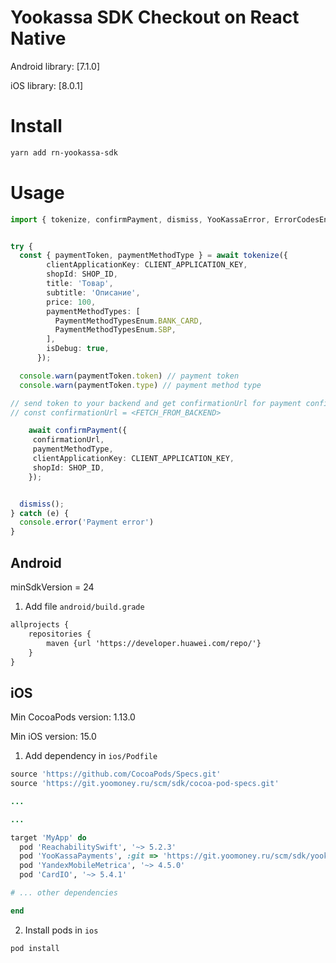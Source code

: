 Yookassa SDK Checkout on React Native
=====

Android library: [7.1.0]

iOS library: [8.0.1]

Install
=======

```bash
yarn add rn-yookassa-sdk
```

Usage
=====

```ts
import { tokenize, confirmPayment, dismiss, YooKassaError, ErrorCodesEnum, PaymentMethodTypesEnum } from 'rn-yookassa-sdk';


try {
  const { paymentToken, paymentMethodType } = await tokenize({
        clientApplicationKey: CLIENT_APPLICATION_KEY,
        shopId: SHOP_ID,
        title: 'Товар',
        subtitle: 'Описание',
        price: 100,
        paymentMethodTypes: [
          PaymentMethodTypesEnum.BANK_CARD,
          PaymentMethodTypesEnum.SBP,
        ],
        isDebug: true,
      });

  console.warn(paymentToken.token) // payment token
  console.warn(paymentToken.type) // payment method type

// send token to your backend and get confirmationUrl for payment confirmation
// const confirmationUrl = <FETCH_FROM_BACKEND>

    await confirmPayment({
     confirmationUrl,
     paymentMethodType,
     clientApplicationKey: CLIENT_APPLICATION_KEY,
     shopId: SHOP_ID,
    });


  dismiss();
} catch (e) {
  console.error('Payment error')
}
```

Android
-------

minSdkVersion = 24

1. Add file `android/build.grade`
```xml
allprojects {
    repositories {
        maven {url 'https://developer.huawei.com/repo/'}
    }
}
```

iOS
---

Min CocoaPods version: 1.13.0

Min iOS version: 15.0

1. Add dependency in `ios/Podfile`
```ruby
source 'https://github.com/CocoaPods/Specs.git'
source 'https://git.yoomoney.ru/scm/sdk/cocoa-pod-specs.git'

...

...

target 'MyApp' do
  pod 'ReachabilitySwift', '~> 5.2.3'
  pod 'YooKassaPayments', :git => 'https://git.yoomoney.ru/scm/sdk/yookassa-payments-swift.git', :tag => '8.0.1'
  pod 'YandexMobileMetrica', '~> 4.5.0'
  pod 'CardIO', '~> 5.4.1'

# ... other dependencies

end
```

2. Install pods in `ios`
```bash
pod install
```
